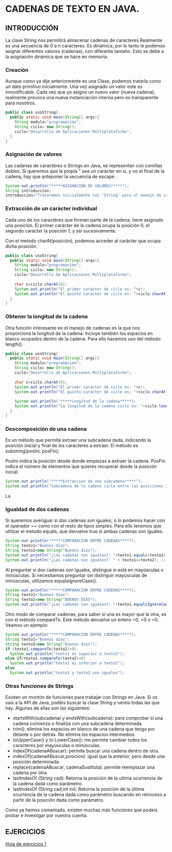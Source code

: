 # CADENAS DE TEXTO EN JAVA.

## INTRODUCCIÓN

La clase String nos permitirá almacenar cadenas de caracteres.Realmente es una secuencia de 0 a n caracteres. Es dinámica, por lo tanto le podemos asignar diferentes valores (cadenas), con diferente tamaño. Esto se debe a la asignación dinámica que se hace en memoria.

### Creación

Aunque como ya dije anteriormente es una Clase, podemos tratarla como un dato primitivo inicialmente. Una vez asignado un valor este es inmodificable. Cada vez que yo asigno un nuevo valor (nueva cadena), realmente provoca una nueva instanciación interna pero es transparente para nosotros.

```java
public class usoString{
  public static void main(String[] args){
    String modulo="programación";
    String ciclo= new String();
    ciclo="Desarrollo de Aplicaciones Multiplataforma";
  }
}
```

### Asignación de valores

Las cadenas de caractéres o Strings en Java, se representan con comillas dobles. Si queremos que la propia " sea un carácter en si, y no el final de la cadena, hay que anteponer la secuencia de escape \.

```java
System.out.println("*****ASIGNACION DE VALORES*****");
String introduccion;
introduccion="Trataremos inicialmente los 'String' para el manejo de cadenas. Son muy \"IMPORTANTES\"");
```

### Extracción de un carácter individual

Cada uno de los caractéres que forman parte de la cadena, tiene asignado una posición. El primer carácter de la cadena ocupa la posición 0, el segundo carácter la posición 1, y así sucesivamente.

Con el metodo charAt(posición), podemos acceder al carácter que ocupa dicha posición.

```java
public class usoString{
  public static void main(String[] args){
    String modulo="programación";
    String ciclo= new String();
    ciclo="Desarrollo de Aplicaciones Multiplataforma";
    
    char c=ciclo.charAt(0);
    System.out.println("El primer caracter de ciclo es: "+c);
    System.out.println("El quinto caracter de ciclo es: "+ciclo.charAt(4));
  }
}
```

### Obtener la longitud de la cadena

Otra función interesante en el manejo de cadenas es la que nos proporciona la longitud de la cadena. Incluye también los espacios en blanco ocupados dentro de la cadena. Para ello hacemos uso del método length().

```java
public class usoString{
  public static void main(String[] args){
    String modulo="programación";
    String ciclo= new String();
    ciclo="Desarrollo de Aplicaciones Multiplataforma";
    
    char c=ciclo.charAt(0);
    System.out.println("El primer caracter de ciclo es: "+c);
    System.out.println("El quinto caracter de ciclo es: "+ciclo.charAt(4));
    
    System.out.println("*****Longitud de la cadena*****);
    System.out.println("La longitud de la cadena ciclo es: "+ciclo.length());
  }
}
```

### Descomposición de una cadena

Es un método que permite extraer una subcadena dada, indicando la posición inicial y final de los caracteres a extraer. El método es substring(posIni, posFin);

PosIni indica la posición desde donde empiezas a extraer la cadena. PosFin indica el número de elementos que quieres recuperar desde la posición inicial.

```java
System.out.println("*****Extraccion de una subcadena*****");
System.out.println("Subcadena de la cadena ciclo entre las posiciones 3 y 6: "+ciclo.substring(3,6);
```
La
### Igualdad de dos cadenas

Si queremos averiguar si dos cadenas son iguales, o lo podemos hacer con el operador == como con el resto de tipos simples. Para ello tenemos que utilizar el metodo equals, que devuelve true si ambas cadenas son iguales. 

```java
System.out.println("*****COMPARACIÓN ENTRE CADENAS*****);
String texto1="Buenos días";
String texto2=new String("Buenos días");
System.out.println("¿Las cadenas son iguales?: "+texto1.equals(texto2));
System.out.println("¿Las cadenas son iguales?: " + texto1==texto2); // El resultado de esta instrucción puede ser incorrecto.
```

Al preguntar si dos cadenas son iguales, distingue si está en mayúsculas o minúsculas. Si necesitamos preguntar sin distinguir mayúsculas de minúsculas, utilizamos equalsIgnoreCase().

```java
System.out.println("*****COMPARACIÓN ENTRE CADENAS*****);
String texto1="Buenos días";
String texto2=new String("BUENOS DÍAS");
System.out.println("¿Las cadenas son iguales?: "+texto1.equalsIgnoreCase(texto2));
```

Otro modo de comparar cadenas, para saber si una es mayor que la otra, es con el método compareTo. Este método devuelve un entero >0, <0 o =0. Veamos un ejemplo:

```java
System.out.println("*****COMPARACIÓN ENTRE CADENAS*****);
String texto1="Buenos días";
String texto2=new String("Buenos dias");
if (texto1.compareTo(texto2)>0)
  System.out.println("texto1 es superior a texto2");
else if(texto1.compareTo(texto2)<0)
  System.out.println("texto1 es inferior a texto2");
else
  System.out.println("texto1 y texto2 son iguales");
```

### Otras funciones de Strings

Existen un montón de funciones para trabajar con Strings en Java. Si os vais a la API de Java, podéis buscar la clase String y veréis todas las que hay. Algunas de ellas son las siguientes:

- startsWith(subcadena) y endsWith(subcadena): para comprobar si una cadena comienza o finaliza con una subcadena determinada.
- trim(): elimina los espacios en blanco de una cadena que tenga por delante o por detrás. No elimina los espacios intermedios.
- toUpperCase() y to LowerCase(): me permite cambiar todos los caracteres por mayúsculas o minúsculas.
- indexOf(cadenaABuscar): permite buscar una cadena dentro de otra.
- indexOf(cadenaABuscar,posicion): igual que la anterior, pero desde una posición determinada.
- replace(cadenaABuscar, cadenaSustituta): permite reemplazar una cadena por otra.
- lastIndexOf (String cad): Retorna la posición de la ultima ocurrencia de la cadena dada como parámetro.
- lastIndexOf (String cad,int ini): Retorna la posición de la última ocurrencia de la cadena dada como parámetro buscando en retroceso a partir de la posición dada como parámetro.

Como ya hemos comentado, existen muchas más funciones que podeis probar e investigar por vuestra cuenta.

## EJERCICIOS

[Hoja de ejercicios 1](Ejercicios/Hoja01_POO_String02.pdf)


